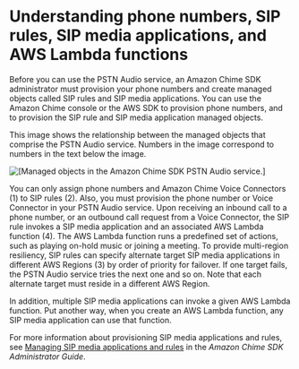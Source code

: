# Understanding phone numbers, SIP rules, SIP media applications, and AWS Lambda functions<a name="using-lambda"></a>

Before you can use the PSTN Audio service, an Amazon Chime SDK administrator must provision your phone numbers and create managed objects called SIP rules and SIP media applications\. You can use the Amazon Chime console or the AWS SDK to provision phone numbers, and to provision the SIP rule and SIP media application managed objects\.

This image shows the relationship between the managed objects that comprise the PSTN Audio service\. Numbers in the image correspond to numbers in the text below the image\.

![\[Managed objects in the Amazon Chime SDK PSTN Audio service.\]](http://docs.aws.amazon.com/chime-sdk/latest/dg/images/pstn-diagram2.png)

You can only assign phone numbers and Amazon Chime Voice Connectors \(1\) to SIP rules \(2\)\. Also, you must provision the phone number or Voice Connector in your PSTN Audio service\. Upon receiving an inbound call to a phone number, or an outbound call request from a Voice Connector, the SIP rule invokes a SIP media application and an associated AWS Lambda function \(4\)\. The AWS Lambda function runs a predefined set of actions, such as playing on\-hold music or joining a meeting\. To provide multi\-region resiliency, SIP rules can specify alternate target SIP media applications in different AWS Regions \(3\) by order of priority for failover\. If one target fails, the PSTN Audio service tries the next one and so on\. Note that each alternate target must reside in a different AWS Region\. 

In addition, multiple SIP media applications can invoke a given AWS Lambda function\. Put another way, when you create an AWS Lambda function, any SIP media application can use that function\.

For more information about provisioning SIP media applications and rules, see [Managing SIP media applications and rules](https://docs.aws.amazon.com/chime-sdk/latest/ag/manage-sip-applications.html) in the *Amazon Chime SDK Administrator Guide*\.